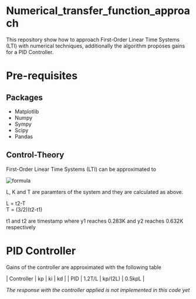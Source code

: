# Numerical_transfer_function_approach
This repository show how to approach First-Order Linear Time Systems (LTI) with numerical techniques, additionally the algorithm proposes gains for a PID Controller.

# Pre-requisites
## Packages
- Matplotlib
- Numpy
- Sympy
- Scipy
- Pandas

## Control-Theory
First-Order Linear Time Systems (LTI) can be approximated to

![formula](https://render.githubusercontent.com/render/math?math=\hat{G}(s)=\frac{Ke^{-sL}}{sT%2B1})


L, K and T are paramters of the system and they are calculated as above.

L = t2-T<br/>
T = (3/2)(t2-t1)

t1 and t2 are timestamp where y1 reaches 0.283K and y2 reaches 0.632K respectively

# PID Controller
Gains of the controller are approximated with the following table

|  Controller  	 |	 kp	 | 	ki	| kd |
|  PID	| 1.2T/L | kp/(2L)	| 0.5kpL |

*The response with the controller applied is not implemented in this code yet*